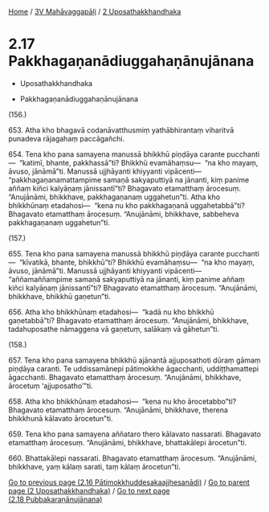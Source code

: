 
[Home](/) / [3V Mahāvaggapāḷi](../../3V.md) / [2 Uposathakkhandhaka](../2.md)

# 2.17 Pakkhagaṇanādiuggahaṇānujānana

* Uposathakkhandhaka

* Pakkhagaṇanādiuggahaṇānujānana

(156.)

653\. Atha kho bhagavā codanāvatthusmiṃ yathābhirantaṃ viharitvā punadeva rājagahaṃ paccāgañchi.

654\. Tena kho pana samayena manussā bhikkhū piṇḍāya carante pucchanti—  “katimī, bhante, pakkhassā”ti? Bhikkhū evamāhaṃsu—  “na kho mayaṃ, āvuso, jānāmā”ti. Manussā ujjhāyanti khiyyanti vipācenti—  “pakkhagaṇanamattampime samaṇā sakyaputtiyā na jānanti, kiṃ panime aññaṃ kiñci kalyāṇaṃ jānissantī”ti? Bhagavato etamatthaṃ ārocesuṃ. “Anujānāmi, bhikkhave, pakkhagaṇanaṃ uggahetun”ti. Atha kho bhikkhūnaṃ etadahosi—  “kena nu kho pakkhagaṇanā uggahetabbā”ti? Bhagavato etamatthaṃ ārocesuṃ. “Anujānāmi, bhikkhave, sabbeheva pakkhagaṇanaṃ uggahetun”ti.

(157.)

655\. Tena kho pana samayena manussā bhikkhū piṇḍāya carante pucchanti—  “kīvatikā, bhante, bhikkhū”ti? Bhikkhū evamāhaṃsu—  “na kho mayaṃ, āvuso, jānāmā”ti. Manussā ujjhāyanti khiyyanti vipācenti—  “aññamaññampime samaṇā sakyaputtiyā na jānanti, kiṃ panime aññaṃ kiñci kalyāṇaṃ jānissantī”ti? Bhagavato etamatthaṃ ārocesuṃ. “Anujānāmi, bhikkhave, bhikkhū gaṇetun”ti.

656\. Atha kho bhikkhūnaṃ etadahosi—  “kadā nu kho bhikkhū gaṇetabbā”ti? Bhagavato etamatthaṃ ārocesuṃ. “Anujānāmi, bhikkhave, tadahuposathe nāmaggena vā gaṇetuṃ, salākaṃ vā gāhetun”ti.

(158.)

657\. Tena kho pana samayena bhikkhū ajānantā ajjuposathoti dūraṃ gāmaṃ piṇḍāya caranti. Te uddissamānepi pātimokkhe āgacchanti, uddiṭṭhamattepi āgacchanti. Bhagavato etamatthaṃ ārocesuṃ. “Anujānāmi, bhikkhave, ārocetuṃ ‘ajjuposatho’”ti.

658\. Atha kho bhikkhūnaṃ etadahosi—  “kena nu kho ārocetabbo”ti? Bhagavato etamatthaṃ ārocesuṃ. “Anujānāmi, bhikkhave, therena bhikkhunā kālavato ārocetun”ti.

659\. Tena kho pana samayena aññataro thero kālavato nassarati. Bhagavato etamatthaṃ ārocesuṃ. “Anujānāmi, bhikkhave, bhattakālepi ārocetun”ti.

660\. Bhattakālepi nassarati. Bhagavato etamatthaṃ ārocesuṃ. “Anujānāmi, bhikkhave, yaṃ kālaṃ sarati, taṃ kālaṃ ārocetun”ti.

[Go to previous page (2.16 Pātimokkhuddesakaajjhesanādi)](2.16.md) / [Go to parent page (2 Uposathakkhandhaka)](../2.md) / [Go to next page (2.18 Pubbakaraṇānujānana)](2.18.md)


